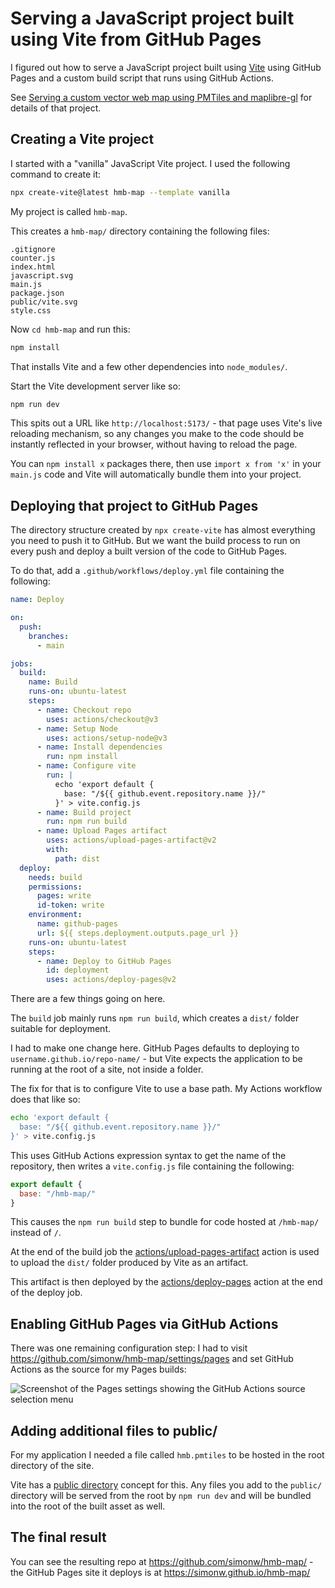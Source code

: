 # Serving a JavaScript project built using Vite from GitHub Pages

I figured out how to serve a JavaScript project built using [Vite](https://vitejs.dev/) using GitHub Pages and a custom build script that runs using GitHub Actions.

See [Serving a custom vector web map using PMTiles and maplibre-gl](https://til.simonwillison.net/gis/pmtiles) for details of that project.

## Creating a Vite project

I started with a "vanilla" JavaScript Vite project. I used the following command to create it:

```bash
npx create-vite@latest hmb-map --template vanilla
```
My project is called `hmb-map`.

This creates a `hmb-map/` directory containing the following files:

```
.gitignore
counter.js
index.html
javascript.svg
main.js
package.json
public/vite.svg
style.css
```

Now `cd hmb-map` and run this:

```bash
npm install
```
That installs Vite and a few other dependencies into `node_modules/`.

Start the Vite development server like so:
```bash
npm run dev
```
This spits out a URL like `http://localhost:5173/` - that page uses Vite's live reloading mechanism, so any changes you make to the code should be instantly reflected in your browser, without having to reload the page.

You can `npm install x` packages there, then use `import x from 'x'` in your `main.js` code and Vite will automatically bundle them into your project.

## Deploying that project to GitHub Pages

The directory structure created by `npx create-vite` has almost everything you need to push it to GitHub. But we want the build process to run on every push and deploy a built version of the code to GitHub Pages.

To do that, add a `.github/workflows/deploy.yml` file containing the following:

```yaml
name: Deploy

on:
  push:
    branches:
      - main

jobs:
  build:
    name: Build
    runs-on: ubuntu-latest
    steps:
      - name: Checkout repo
        uses: actions/checkout@v3
      - name: Setup Node
        uses: actions/setup-node@v3
      - name: Install dependencies
        run: npm install
      - name: Configure vite
        run: |
          echo 'export default {
            base: "/${{ github.event.repository.name }}/"
          }' > vite.config.js
      - name: Build project
        run: npm run build
      - name: Upload Pages artifact
        uses: actions/upload-pages-artifact@v2
        with:
          path: dist
  deploy:
    needs: build
    permissions:
      pages: write
      id-token: write
    environment:
      name: github-pages
      url: ${{ steps.deployment.outputs.page_url }}
    runs-on: ubuntu-latest
    steps:
      - name: Deploy to GitHub Pages
        id: deployment
        uses: actions/deploy-pages@v2
```
There are a few things going on here.

The `build` job mainly runs `npm run build`, which creates a `dist/` folder suitable for deployment.

I had to make one change here. GitHub Pages defaults to deploying to `username.github.io/repo-name/` - but Vite expects the application to be running at the root of a site, not inside a folder.

The fix for that is to configure Vite to use a base path. My Actions workflow does that like so:

```bash
echo 'export default {
  base: "/${{ github.event.repository.name }}/"
}' > vite.config.js
```
This uses GitHub Actions expression syntax to get the name of the repository, then writes a `vite.config.js` file containing the following:

```js
export default {
  base: "/hmb-map/"
}
```
This causes the `npm run build` step to bundle for code hosted at `/hmb-map/` instead of `/`.

At the end of the build job the [actions/upload-pages-artifact](https://github.com/actions/upload-artifact) action is used to upload the `dist/` folder produced by Vite as an artifact.

This artifact is then deployed by the [actions/deploy-pages](https://github.com/actions/deploy-pages) action at the end of the deploy job.

## Enabling GitHub Pages via GitHub Actions

There was one remaining configuration step: I had to visit https://github.com/simonw/hmb-map/settings/pages and set GitHub Actions as the source for my Pages builds:

![Screenshot of the Pages settings showing the GitHub Actions source selection menu](https://github.com/simonw/til/assets/9599/0bd1e59f-5571-4be3-b843-ce80704e9c01)

## Adding additional files to public/

For my application I needed a file called `hmb.pmtiles` to be hosted in the root directory of the site.

Vite has a [public directory](https://vitejs.dev/guide/assets.html#the-public-directory) concept for this. Any files you add to the `public/` directory will be served from the root by `npm run dev` and will be bundled into the root of the built asset as well.

## The final result

You can see the resulting repo at https://github.com/simonw/hmb-map/ - the GitHub Pages site it deploys is at https://simonw.github.io/hmb-map/
